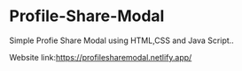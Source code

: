 # Profile-Share-Modal

Simple Profie Share Modal using HTML,CSS and Java Script..

Website link:https://profilesharemodal.netlify.app/


